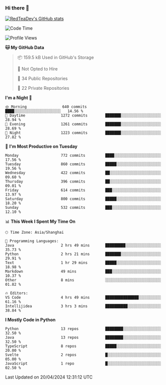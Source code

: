 ### Hi there 👋

<!--
**RedTeaDev/RedTeaDev** is a ✨ _special_ ✨ repository because its `README.md` (this file) appears on your GitHub profile.

Here are some ideas to get you started:

- 🔭 I’m currently working on ...
- 🌱 I’m currently learning ...
- 👯 I’m looking to collaborate on ...
- 🤔 I’m looking for help with ...
- 💬 Ask me about ...
- 📫 How to reach me: ...
- 😄 Pronouns: ...
- ⚡ Fun fact: ...
-->

<!--
[![wakatime](https://wakatime.com/badge/user/6b101ed0-04c0-4490-9283-eb61f2efff96.svg)](https://wakatime.com/@6b101ed0-04c0-4490-9283-eb61f2efff96)
!-->

[![RedTeaDev's GitHub stats](https://github-readme-stats.vercel.app/api?username=RedTeaDev)](https://github.com/anuraghazra/github-readme-stats)
<!--
[![willianrod's wakatime stats](https://github-readme-stats.vercel.app/api/wakatime?username=RedTeaDev)](https://github.com/anuraghazra/github-readme-stats)
!-->
<!--START_SECTION:waka-->
![Code Time](http://img.shields.io/badge/Code%20Time-2%2C155%20hrs%2038%20mins-blue)

![Profile Views](http://img.shields.io/badge/Profile%20Views-0-blue)

**🐱 My GitHub Data** 

> 📦 159.5 kB Used in GitHub's Storage 
 > 
> 🚫 Not Opted to Hire
 > 
> 📜 34 Public Repositories 
 > 
> 🔑 22 Private Repositories 
 > 
**I'm a Night 🦉** 

```text
🌞 Morning                640 commits         ████░░░░░░░░░░░░░░░░░░░░░   14.56 % 
🌆 Daytime                1272 commits        ███████░░░░░░░░░░░░░░░░░░   28.94 % 
🌃 Evening                1261 commits        ███████░░░░░░░░░░░░░░░░░░   28.69 % 
🌙 Night                  1223 commits        ███████░░░░░░░░░░░░░░░░░░   27.82 % 
```
📅 **I'm Most Productive on Tuesday** 

```text
Monday                   772 commits         ████░░░░░░░░░░░░░░░░░░░░░   17.56 % 
Tuesday                  860 commits         █████░░░░░░░░░░░░░░░░░░░░   19.56 % 
Wednesday                422 commits         ██░░░░░░░░░░░░░░░░░░░░░░░   09.60 % 
Thursday                 396 commits         ██░░░░░░░░░░░░░░░░░░░░░░░   09.01 % 
Friday                   614 commits         ███░░░░░░░░░░░░░░░░░░░░░░   13.97 % 
Saturday                 800 commits         █████░░░░░░░░░░░░░░░░░░░░   18.20 % 
Sunday                   532 commits         ███░░░░░░░░░░░░░░░░░░░░░░   12.10 % 
```


📊 **This Week I Spent My Time On** 

```text
🕑︎ Time Zone: Asia/Shanghai

💬 Programming Languages: 
Java                     2 hrs 49 mins       █████████░░░░░░░░░░░░░░░░   35.73 % 
Python                   2 hrs 21 mins       ███████░░░░░░░░░░░░░░░░░░   29.91 % 
Text                     1 hr 29 mins        █████░░░░░░░░░░░░░░░░░░░░   18.98 % 
Markdown                 49 mins             ███░░░░░░░░░░░░░░░░░░░░░░   10.37 % 
Other                    8 mins              ░░░░░░░░░░░░░░░░░░░░░░░░░   01.82 % 

🔥 Editors: 
VS Code                  4 hrs 49 mins       ███████████████░░░░░░░░░░   61.16 % 
Intellijidea             3 hrs 3 mins        ██████████░░░░░░░░░░░░░░░   38.84 % 
```

**I Mostly Code in Python** 

```text
Python                   13 repos            ████████░░░░░░░░░░░░░░░░░   32.50 % 
Java                     13 repos            ████████░░░░░░░░░░░░░░░░░   32.50 % 
TypeScript               8 repos             █████░░░░░░░░░░░░░░░░░░░░   20.00 % 
Svelte                   2 repos             █░░░░░░░░░░░░░░░░░░░░░░░░   05.00 % 
JavaScript               1 repo              █░░░░░░░░░░░░░░░░░░░░░░░░   02.50 % 
```




 Last Updated on 20/04/2024 12:31:12 UTC
<!--END_SECTION:waka-->


